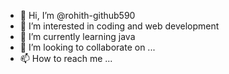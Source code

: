 - 👋 Hi, I’m @rohith-github590
- 👀 I’m interested in coding and web development 
- 🌱 I’m currently learning java
- 💞️ I’m looking to collaborate on ...
- 📫 How to reach me ...

<!---
rohith-github590/rohith-github590 is a ✨ special ✨ repository because its `README.md` (this file) appears on your GitHub profile.
You can click the Preview link to take a look at your changes.
--->
